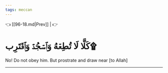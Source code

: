 ```yaml
---
tags: meccan
---
```


👈 [[96-18.md|Prev]] |  👉

# كَلَّا لَا تُطِعۡهُ وَٱسۡجُدۡۤ وَٱقۡتَرِب۩

No! Do not obey him. But prostrate and draw near [to Allah]

---

